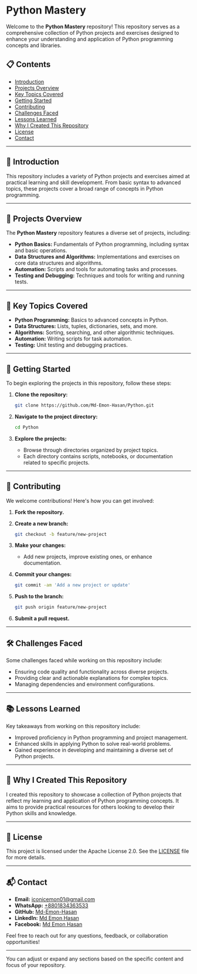 # Python Mastery

Welcome to the **Python Mastery** repository! This repository serves as a comprehensive collection of Python projects and exercises designed to enhance your understanding and application of Python programming concepts and libraries.

## 📋 Contents

- [Introduction](#introduction)
- [Projects Overview](#projects-overview)
- [Key Topics Covered](#key-topics-covered)
- [Getting Started](#getting-started)
- [Contributing](#contributing)
- [Challenges Faced](#challenges-faced)
- [Lessons Learned](#lessons-learned)
- [Why I Created This Repository](#why-i-created-this-repository)
- [License](#license)
- [Contact](#contact)

---

## 📖 Introduction

This repository includes a variety of Python projects and exercises aimed at practical learning and skill development. From basic syntax to advanced topics, these projects cover a broad range of concepts in Python programming.

---

## 📘 Projects Overview

The **Python Mastery** repository features a diverse set of projects, including:

- **Python Basics:** Fundamentals of Python programming, including syntax and basic operations.
- **Data Structures and Algorithms:** Implementations and exercises on core data structures and algorithms.
- **Automation:** Scripts and tools for automating tasks and processes.
- **Testing and Debugging:** Techniques and tools for writing and running tests.

---

## 🔑 Key Topics Covered

- **Python Programming:** Basics to advanced concepts in Python.
- **Data Structures:** Lists, tuples, dictionaries, sets, and more.
- **Algorithms:** Sorting, searching, and other algorithmic techniques.
- **Automation:** Writing scripts for task automation.
- **Testing:** Unit testing and debugging practices.

---

## 🚀 Getting Started

To begin exploring the projects in this repository, follow these steps:

1. **Clone the repository:**

   ```bash
   git clone https://github.com/Md-Emon-Hasan/Python.git
   ```

2. **Navigate to the project directory:**

   ```bash
   cd Python
   ```

3. **Explore the projects:**

   - Browse through directories organized by project topics.
   - Each directory contains scripts, notebooks, or documentation related to specific projects.

---

## 🤝 Contributing

We welcome contributions! Here's how you can get involved:

1. **Fork the repository.**
2. **Create a new branch:**

   ```bash
   git checkout -b feature/new-project
   ```

3. **Make your changes:**

   - Add new projects, improve existing ones, or enhance documentation.

4. **Commit your changes:**

   ```bash
   git commit -am 'Add a new project or update'
   ```

5. **Push to the branch:**

   ```bash
   git push origin feature/new-project
   ```

6. **Submit a pull request.**

---

## 🛠️ Challenges Faced

Some challenges faced while working on this repository include:

- Ensuring code quality and functionality across diverse projects.
- Providing clear and actionable explanations for complex topics.
- Managing dependencies and environment configurations.

---

## 📚 Lessons Learned

Key takeaways from working on this repository include:

- Improved proficiency in Python programming and project management.
- Enhanced skills in applying Python to solve real-world problems.
- Gained experience in developing and maintaining a diverse set of Python projects.

---

## 🌟 Why I Created This Repository

I created this repository to showcase a collection of Python projects that reflect my learning and application of Python programming concepts. It aims to provide practical resources for others looking to develop their Python skills and knowledge.

---

## 📜 License

This project is licensed under the Apache License 2.0. See the [LICENSE](LICENSE) file for more details.

---

## 📬 Contact

- **Email:** [iconicemon01@gmail.com](mailto:iconicemon01@gmail.com)
- **WhatsApp:** [+8801834363533](https://wa.me/8801834363533)
- **GitHub:** [Md-Emon-Hasan](https://github.com/Md-Emon-Hasan)
- **LinkedIn:** [Md Emon Hasan](https://www.linkedin.com/in/md-emon-hasan)
- **Facebook:** [Md Emon Hasan](https://www.facebook.com/mdemon.hasan2001/)

Feel free to reach out for any questions, feedback, or collaboration opportunities!

---

You can adjust or expand any sections based on the specific content and focus of your repository.
